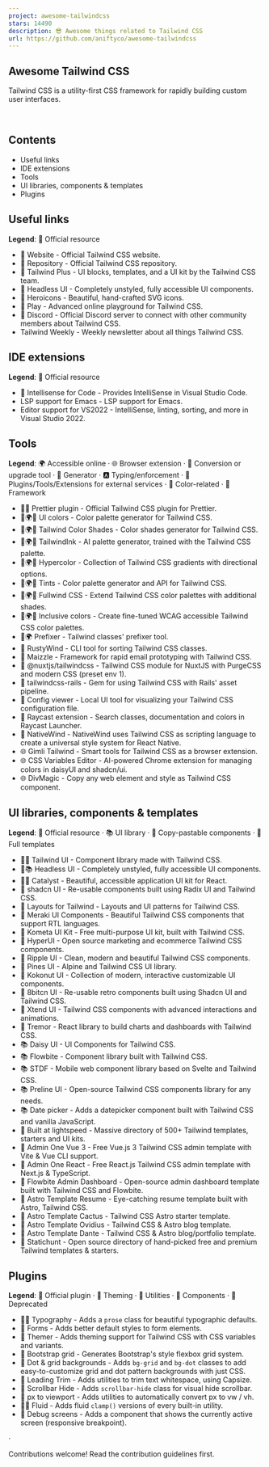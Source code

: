 ```yaml
---
project: awesome-tailwindcss
stars: 14490
description: 😎 Awesome things related to Tailwind CSS
url: https://github.com/aniftyco/awesome-tailwindcss
---
```


  
  
  

Awesome Tailwind CSS
--------------------

Tailwind CSS is a utility-first CSS framework for rapidly building custom user interfaces.  
  
   
  

Contents
--------

-   Useful links
-   IDE extensions
-   Tools
-   UI libraries, components & templates
-   Plugins

Useful links
------------

**Legend**: 💙 Official resource

-   💙 Website - Official Tailwind CSS website.
-   💙 Repository - Official Tailwind CSS repository.
-   💙 Tailwind Plus - UI blocks, templates, and a UI kit by the Tailwind CSS team.
-   💙 Headless UI - Completely unstyled, fully accessible UI components.
-   💙 Heroicons - Beautiful, hand-crafted SVG icons.
-   💙 Play - Advanced online playground for Tailwind CSS.
-   💙 Discord - Official Discord server to connect with other community members about Tailwind CSS.
-   Tailwind Weekly - Weekly newsletter about all things Tailwind CSS.

IDE extensions
--------------

**Legend**: 💙 Official resource

-   💙 Intellisense for Code - Provides IntelliSense in Visual Studio Code.
-   LSP support for Emacs - LSP support for Emacs.
-   Editor support for VS2022 - IntelliSense, linting, sorting, and more in Visual Studio 2022.

Tools
-----

**Legend**: 🌍 Accessible online · 🌐 Browser extension · 🔼 Conversion or upgrade tool · 🔧 Generator · 🅰 Typing/enforcement · 💼 Plugins/Tools/Extensions for external services · 🎨 Color-related · 🚀 Framework

-   💙💼 Prettier plugin - Official Tailwind CSS plugin for Prettier.
-   🎨🌍🔧 UI colors - Color palette generator for Tailwind CSS.
-   🎨🌍🔧 Tailwind Color Shades - Color shades generator for Tailwind CSS.
-   🎨🌍🔧 TailwindInk - AI palette generator, trained with the Tailwind CSS palette.
-   🎨🌍🔧 Hypercolor - Collection of Tailwind CSS gradients with directional options.
-   🎨🌍🔧 Tints - Color palette generator and API for Tailwind CSS.
-   🎨🌍🔧 Fullwind CSS - Extend Tailwind CSS color palettes with additional shades.
-   🎨🌍🔧 Inclusive colors - Create fine-tuned WCAG accessible Tailwind CSS color palettes.
-   🔼🌍 Prefixer - Tailwind classes' prefixer tool.
-   🔼 RustyWind - CLI tool for sorting Tailwind CSS classes.
-   🚀 Maizzle - Framework for rapid email prototyping with Tailwind CSS.
-   💼 @nuxtjs/tailwindcss - Tailwind CSS module for NuxtJS with PurgeCSS and modern CSS (preset env 1).
-   💼 tailwindcss-rails - Gem for using Tailwind CSS with Rails' asset pipeline.
-   💼 Config viewer - Local UI tool for visualizing your Tailwind CSS configuration file.
-   💼 Raycast extension - Search classes, documentation and colors in Raycast Launcher.
-   💼 NativeWind - NativeWind uses Tailwind CSS as scripting language to create a universal style system for React Native.
-   🌐 Gimli Tailwind - Smart tools for Tailwind CSS as a browser extension.
-   🌐 CSS Variables Editor - AI-powered Chrome extension for managing colors in daisyUI and shadcn/ui.
-   🌐 DivMagic - Copy any web element and style as Tailwind CSS component.

UI libraries, components & templates
------------------------------------

**Legend**: 💙 Official resource · 📚 UI library · 🧩 Copy-pastable components · 📁 Full templates

-   💙🧩 Tailwind UI - Component library made with Tailwind CSS.
-   💙📚 Headless UI - Completely unstyled, fully accessible UI components.
-   💙📁 Catalyst - Beautiful, accessible application UI kit for React.
-   🧩 shadcn UI - Re-usable components built using Radix UI and Tailwind CSS.
-   🧩 Layouts for Tailwind - Layouts and UI patterns for Tailwind CSS.
-   🧩 Meraki UI Components - Beautiful Tailwind CSS components that support RTL languages.
-   🧩 Kometa UI Kit - Free multi-purpose UI kit, built with Tailwind CSS.
-   🧩 HyperUI - Open source marketing and ecommerce Tailwind CSS components.
-   🧩 Ripple UI - Clean, modern and beautiful Tailwind CSS components.
-   🧩 Pines UI - Alpine and Tailwind CSS UI library.
-   🧩 Kokonut UI - Collection of modern, interactive customizable UI components.
-   🧩 8bitcn UI - Re-usable retro components built using Shadcn UI and Tailwind CSS.
-   🧩 Xtend UI - Tailwind CSS components with advanced interactions and animations.
-   🧩 Tremor - React library to build charts and dashboards with Tailwind CSS.
-   📚 Daisy UI - UI Components for Tailwind CSS.
-   📚 Flowbite - Component library built with Tailwind CSS.
-   📚 STDF - Mobile web component library based on Svelte and Tailwind CSS.
-   📚 Preline UI - Open-source Tailwind CSS components library for any needs.
-   📚 Date picker - Adds a datepicker component built with Tailwind CSS and vanilla JavaScript.
-   📁 Built at lightspeed - Massive directory of 500+ Tailwind templates, starters and UI kits.
-   📁 Admin One Vue 3 - Free Vue.js 3 Tailwind CSS admin template with Vite & Vue CLI support.
-   📁 Admin One React - Free React.js Tailwind CSS admin template with Next.js & TypeScript.
-   📁 Flowbite Admin Dashboard - Open-source admin dashboard template built with Tailwind CSS and Flowbite.
-   📁 Astro Template Resume - Eye-catching resume template built with Astro, Tailwind CSS.
-   📁 Astro Template Cactus - Tailwind CSS Astro starter template.
-   📁 Astro Template Ovidius - Tailwind CSS & Astro blog template.
-   📁 Astro Template Dante - Tailwind CSS & Astro blog/portfolio template.
-   📁 Statichunt - Open source directory of hand-picked free and premium Tailwind templates & starters.

Plugins
-------

**Legend**: 💙 Official plugin · 🎨 Theming · 💼 Utilities · 🧩 Components · 🛑 Deprecated

-   💙🧩 Typography - Adds a `prose` class for beautiful typographic defaults.
-   💙 Forms - Adds better default styles to form elements.
-   🎨 Themer - Adds theming support for Tailwind CSS with CSS variables and variants.
-   💼 Bootstrap grid - Generates Bootstrap's style flexbox grid system.
-   💼 Dot & grid backgrounds - Adds `bg-grid` and `bg-dot` classes to add easy-to-customize grid and dot pattern backgrounds with just CSS.
-   💼 Leading Trim - Adds utilities to trim text whitespace, using Capsize.
-   💼 Scrollbar Hide - Adds `scrollbar-hide` class for visual hide scrollbar.
-   💼 px to viewport - Adds utilities to automatically convert px to vw / vh.
-   💼🧩 Fluid - Adds fluid `clamp()` versions of every built-in utility.
-   🧩 Debug screens - Adds a component that shows the currently active screen (responsive breakpoint).

  
  
·  
  
Contributions welcome! Read the contribution guidelines first.

